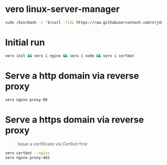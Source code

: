 # vero linux-server-manager

```bash
sudo /bin/bash -c "$(curl -fsSL https://raw.githubusercontent.com/nrjdalal/linux-server-manager/master/install.sh)"
```

# Initial run

```bash
vero init && vero i nginx && vero i node && vero i certbot
```

# Serve a http domain via reverse proxy

```bash
vero nginx proxy-80
```

# Serve a https domain via reverse proxy

> Issue a certificate via Certbot first

```bash
vero certbot --nginx
vero nginx proxy-443
```
